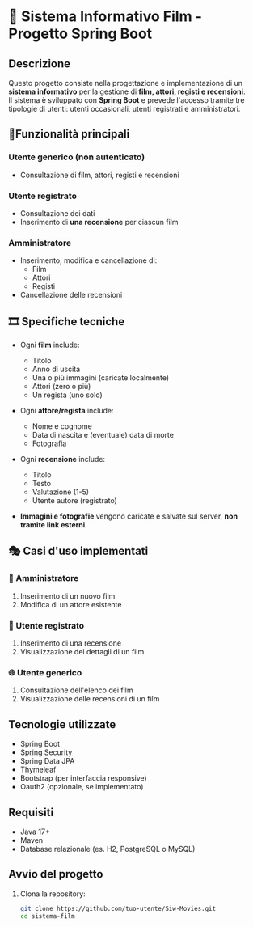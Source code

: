 # 🎥 Sistema Informativo Film - Progetto Spring Boot 

## Descrizione

Questo progetto consiste nella progettazione e implementazione di un **sistema informativo** per la gestione di **film, attori, registi e recensioni**.  
Il sistema è sviluppato con **Spring Boot** e prevede l'accesso tramite tre tipologie di utenti: utenti occasionali, utenti registrati e amministratori.

## 🍿Funzionalità principali

### Utente generico (non autenticato)
- Consultazione di film, attori, registi e recensioni

### Utente registrato
- Consultazione dei dati
- Inserimento di **una recensione** per ciascun film

### Amministratore
- Inserimento, modifica e cancellazione di:
  - Film
  - Attori
  - Registi
- Cancellazione delle recensioni

## 🎞️ Specifiche tecniche

- Ogni **film** include:
  - Titolo
  - Anno di uscita
  - Una o più immagini (caricate localmente)
  - Attori (zero o più)
  - Un regista (uno solo)

- Ogni **attore/regista** include:
  - Nome e cognome
  - Data di nascita e (eventuale) data di morte
  - Fotografia

- Ogni **recensione** include:
  - Titolo
  - Testo
  - Valutazione (1-5)
  - Utente autore (registrato)

- **Immagini e fotografie** vengono caricate e salvate sul server, **non tramite link esterni**.

## 🎭 Casi d'uso implementati

### 👤 Amministratore
1. Inserimento di un nuovo film
2. Modifica di un attore esistente

### 👥 Utente registrato
1. Inserimento di una recensione
2. Visualizzazione dei dettagli di un film

### 🌐 Utente generico
1. Consultazione dell'elenco dei film
2. Visualizzazione delle recensioni di un film

## Tecnologie utilizzate

- Spring Boot
- Spring Security
- Spring Data JPA
- Thymeleaf
- Bootstrap (per interfaccia responsive)
- Oauth2 (opzionale, se implementato)

## Requisiti

- Java 17+
- Maven
- Database relazionale (es. H2, PostgreSQL o MySQL)

## Avvio del progetto

1. Clona la repository:
   ```bash
   git clone https://github.com/tuo-utente/Siw-Movies.git
   cd sistema-film
